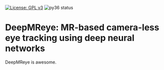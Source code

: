 [![License: GPL v3](https://img.shields.io/badge/License-GPL%20v3-blue.svg)](http://www.gnu.org/licenses/gpl-3.0)
![py36 status](https://img.shields.io/badge/python3.6-supported-green.svg)
<!-- ![Build Status](https://github.com/DeepMReye/DeepMReye/workflows/build/badge.svg) -->

# DeepMReye: MR-based camera-less eye tracking using deep neural networks

DeepMReye is awesome.